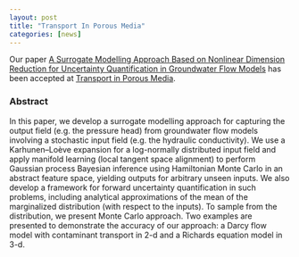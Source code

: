 ```yaml
---
layout: post
title: "Transport In Porous Media"
categories: [news]
---
```


Our paper <a href="https://link.springer.com/article/10.1007/s11242-018-1065-7" target="_blank" rel="noopener">A Surrogate Modelling Approach Based on Nonlinear Dimension Reduction for Uncertainty Quantification in Groundwater Flow Models</a> has been accepted at <a href="https://link.springer.com/journal/11242" target="_blank" rel="noopener">Transport in Porous Media</a>.



<h3>Abstract</h3>

In this paper, we develop a surrogate modelling approach for capturing the output field (e.g. the pressure head) from groundwater flow models involving a stochastic input field (e.g. the hydraulic conductivity). We use a Karhunen–Loève expansion for a log-normally distributed input field and apply manifold learning (local tangent space alignment) to perform Gaussian process Bayesian inference using Hamiltonian Monte Carlo in an abstract feature space, yielding outputs for arbitrary unseen inputs. We also develop a framework for forward uncertainty quantification in such problems, including analytical approximations of the mean of the marginalized distribution (with respect to the inputs). To sample from the distribution, we present Monte Carlo approach. Two examples are presented to demonstrate the accuracy of our approach: a Darcy flow model with contaminant transport in 2-d and a Richards equation model in 3-d.

